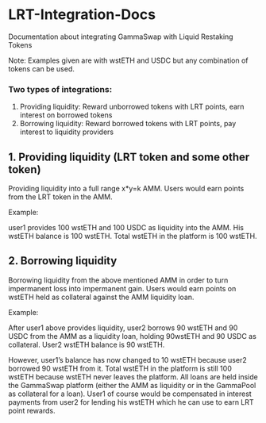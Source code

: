 # LRT-Integration-Docs
Documentation about integrating GammaSwap with Liquid Restaking Tokens

Note: Examples given are with wstETH and USDC but any combination of tokens can be used.

### Two types of integrations:
1. Providing liquidity: Reward unborrowed tokens with LRT points, earn interest on borrowed tokens
2. Borrowing liquidity: Reward borrowed tokens with LRT points, pay interest to liquidity providers

## 1. Providing liquidity (LRT token and some other token)
  
Providing liquidity into a full range x*y=k AMM. Users would earn points from the LRT token in the AMM.

Example:

user1 provides 100 wstETH and 100 USDC as liquidity into the AMM. His wstETH balance is 100 wstETH. Total wstETH in the platform is 100 wstETH.

## 2. Borrowing liquidity

Borrowing liquidity from the above mentioned AMM in order to turn impermanent loss into impermanent gain. Users would earn points on wstETH held as collateral against the AMM liquidity loan.

Example:

After user1 above provides liquidity, user2 borrows 90 wstETH and 90 USDC from the AMM as a liquidity loan, holding 90wstETH and 90 USDC as collateral. User2 wstETH balance is 90 wstETH. 

However, user1’s balance has now changed to 10 wstETH because user2 borrowed 90 wstETH from it. Total wstETH in the platform is still 100 wstETH because wstETH never leaves the platform. All loans are held inside the GammaSwap platform (either the AMM as liquidity or in the GammaPool as collateral for a loan). User1 of course would be compensated in interest payments from user2 for lending his wstETH which he can use to earn LRT point rewards.

